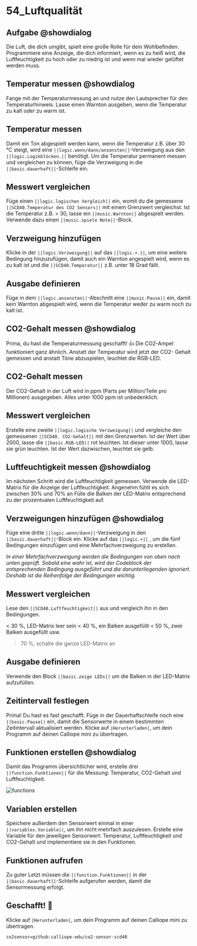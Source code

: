  # 54_Luftqualität

## Aufgabe @showdialog
Die Luft, die dich umgibt, spielt eine große Rolle für dein Wohlbefinden.
Programmiere eine Anzeige, die dich informiert, wenn es zu heiß wird, die Luftfeuchtigkeit
zu hoch oder zu niedrig ist und wenn mal wieder gelüftet werden muss.

## Temperatur messen @showdialog
Fange mit der Temperaturmessung an und nutze den Lautsprecher für den Temperaturhinweis.
Lasse einen Warnton ausgeben, wenn die Temperatur zu kalt oder zu warm ist.

## Temperatur messen
Damit ein Ton abgespielt werden kann, wenn die Temperatur z.B. über 30 °C steigt, wird eine ``||logic.wenn/dann/ansonsten||``-Verzweigung aus den ``||logic.Logikblöcken.||`` benötigt. Um die Temperatur permanent messen und vergleichen zu können, füge die Verzweigung in die ``||basic.dauerhaft||``-Schleife ein. 

## Messwert vergleichen
Füge einen ``||logic.logischen Vergleich||`` ein, womit du die gemessene ``||SCD40.Temperatur des CO2 Sensors||`` mit einem Grenzwert vergleichst. Ist die Temperatur z.B. > 30, lasse ein ``||music.Warnton||`` abgespielt werden. Verwende dazu einen ``||music.spiele Note||``-Block.

## Verzweigung hinzufügen
Klicke in der ``||logic.Verzweigung||`` auf das ``||logic.+.||``, um eine weitere Bedingung hinzuzufügen, damit auch ein Warnton angespielt wird, wenn es zu kalt ist und die ``||SCD40.Temperatur||`` z.B. unter 18 Grad fällt. 

## Ausgabe definieren
Füge in dem ``||logic.ansonsten||``-Abschnitt eine ``||music.Pause||`` ein, damit kein Warnton abgespielt wird, wenn die Temperatur weder zu warm noch zu kalt ist. 


## CO2-Gehalt messen @showdialog
Prima, du hast die Temperaturmessung geschafft! 👍 Die CO2-Ampel funktioniert ganz ähnlich. Anstatt der Temperatur wird jetzt der CO2- Gehalt gemessen und anstatt Töne abzuspielen, leuchtet die RGB-LED.

## CO2-Gehalt messen
Der CO2-Gehalt in der Luft wird in ppm (Parts per Million/Teile pro Millionen) ausgegeben. Alles unter 1000 ppm ist unbedenklich.

## Messwert vergleichen
Erstelle eine zweite ``||logic.logische Verzweigung||`` und vergleiche den gemessenen ``||SCD40. CO2-Gehalt||`` mit den Grenzwerten. Ist der Wert über 2000, lasse die ``||basic.RGB-LED||`` rot leuchten. Ist dieser unter 1000, lasse sie grün leuchten. Ist der Wert dazwischen, leuchtet sie gelb.


## Luftfeuchtigkeit messen @showdialog
Im nächsten Schritt wird die Luftfeuchtigkeit gemessen. Verwende die LED-Matrix für die Anzeige der Luftfeuchtigkeit. Angenehm fühlt es sich zwischen 30% und 70% an
Fülle die Balken der LED-Matrix entsprechend zu der prozentualen Luftfeuchtigkeit auf.

## Verzweigungen hinzufügen @showdialog
Füge eine dritte ``||logic.wenn/dann||``-Verzweigung in den ``||basic.dauerhaft||``-Block ein.
Klicke auf das ``||logic.+||`` , um die fünf Bedingungen einzufügen und eine Mehrfachverzweigung zu erstellen. 

*In einer Mehrfachverzweigung werden die Bedingungen von oben nach unten geprüft. Sobald eine wahr ist, wird der Codeblock der entsprechenden Bedingung ausgeführt und die darunterliegenden ignoriert. Deshalb ist die Reihenfolge der Bedingungen wichtig.*

## Messwert vergleichen
Lese den ``||SCD40.Luftfeuchtigkeit||`` aus und vergleich ihn in den Bedingungen. 

< 30 %, LED-Matrix leer sein
< 40 %, ein Balken ausgefüllt
< 50 %, zwei Balken ausgefüllt usw.
> 70 %, schalte die ganze LED-Matrix an

## Ausgabe definieren
Verwende den Block ``||basic.zeige LEDs||`` um die Balken in der LED-Matrix aufzufüllen.

## Zeitintervall festlegen
Prima! Du hast es fast geschafft. Füge in der Dauerhaftschleife noch eine ``||basic.Pause||`` ein, damit die Sensorwerte in einem bestimmten Zeitintervall aktualisiert werden.
Klicke auf ``|Herunterladen|``, um dein Programm auf deinen Calliope mini zu übertragen.

## Funktionen erstellen  @showdialog
Damit das Programm übersichtlicher wird, erstelle drei ``||function.Funktionen||`` für die Messung: Temperatur, CO2-Gehalt und Luftfeuchtigkeit.

![functions](https://calliope.cc/tutorials/funktion_erstellen.png)

## Variablen erstellen
Speichere außerdem den Sensorwert einmal in einer ``||variables.Variable||``, um ihn nicht mehrfach auszulesen. Erstelle eine Variable für den jeweiligen Sensorwert: Temperatur, Luftfeuchtigkeit und CO2-Gehalt und implementiere sie in den Funktionen.

## Funktionen aufrufen 
Zu guter Letzt müssen die ``||function.Funktionen||`` in der ``||basic.dauerhaft||``-Schleife aufgerufen werden, damit die Sensormessung erfolgt.


## Geschafft! 👏
Klicke auf ``|Herunterladen|``, um dein Programm auf deinen Calliope mini zu übertragen.

```package
co2sensor=github:calliope-edu/co2-sensor-scd40
```



